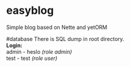 # easyblog
Simple blog based on Nette and yetORM

#database
There is SQL dump in root directory.<br>
<strong>Login:</strong><br>
admin - heslo <i>(role admin)</i><br>
test - test <i>(role user)</i>
